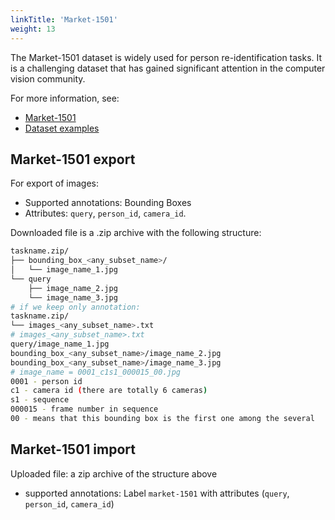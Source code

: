 ```yaml
---
linkTitle: 'Market-1501'
weight: 13
---
```


The Market-1501 dataset is widely used for person re-identification tasks.
It is a challenging dataset that has gained significant attention
in the computer vision community.

For more information, see:

- [Market-1501](https://www.aitribune.com/dataset/2018051063)
- [Dataset examples](https://github.com/cvat-ai/datumaro/tree/v0.3/tests/assets/market1501_dataset)

## Market-1501 export

For export of images:

- Supported annotations: Bounding Boxes
- Attributes: `query`, `person_id`, `camera_id`.

Downloaded file is a .zip archive with the following structure:

```bash
taskname.zip/
├── bounding_box_<any_subset_name>/
│   └── image_name_1.jpg
└── query
    ├── image_name_2.jpg
    └── image_name_3.jpg
# if we keep only annotation:
taskname.zip/
└── images_<any_subset_name>.txt
# images_<any_subset_name>.txt
query/image_name_1.jpg
bounding_box_<any_subset_name>/image_name_2.jpg
bounding_box_<any_subset_name>/image_name_3.jpg
# image_name = 0001_c1s1_000015_00.jpg
0001 - person id
c1 - camera id (there are totally 6 cameras)
s1 - sequence
000015 - frame number in sequence
00 - means that this bounding box is the first one among the several
```

## Market-1501 import

Uploaded file: a zip archive of the structure above

- supported annotations: Label `market-1501` with attributes (`query`, `person_id`, `camera_id`)
